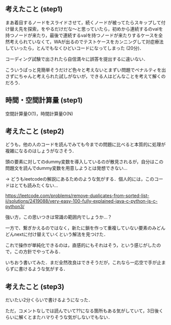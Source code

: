 ## 考えたこと (step1)
まあ着目するノードをスライドさせて，続くノードが被ってたらスキップして付け替え先を探索，をやるだけだな〜と思っていたら，初めから連続するのvalを持つノードが来たり，最後で連続するvalを持つノードが来たりするケースを全然考えられていなくて，WAが出るのでテストケースをカンニングして対症療法していったら，とんでもなくひどいコードになってしまった (20分)．

コーディング試験で出されたら自信満々に誤答を提出するに違いない．

こういうぱっと見簡単そうだけど色々と考えないとまずい問題でペナルティを出さずにちゃんと考えられた試しがないが，できる人はどんなことを考えて解くのだろう．

## 時間・空間計算量 (step1)
空間計算量O(1)，時間計算量O(N)

## 考えたこと (step2)
どうも，他の人のコードを読んでみても今までの問題に比べると本質的に処理が複雑になるのはしょうがなさそう．

頭の要素に対してのdummy変数を導入しているのが散見されるが，自分はこの問題文を読んでdummy変数を用意しようとは発想できない...

-> どうもleetcodeの解説にあるためのような気がする．個人的には，このコードはとても読みたくない...

https://leetcode.com/problems/remove-duplicates-from-sorted-list-ii/solutions/2419088/very-easy-100-fully-explained-java-c-python-js-c-python3/

強い方，この思いつきは常識の範囲内でしょうか...？

一方で、繋ぎかえるのではなく，新たに鎖を作って重複していない要素のみどんどんnextに付け替えていくという解法を見つけた．

これで操作が単純化できるのは，直感的にもそれはそう，という感じがしたので，この方針でやってみる．

いちおう書いてみた．まだ全然改良はできそうだが，これなら一応空で手が止まらずに書けるような気がする．

## 考えたこと (step3)
だいたい2分くらいで書けるようになった．

ただ，コメントなしでは読んでいて??になる箇所もある気がしていて，3日後くらいに解くとまたハマりそうな気がしないでもない．
